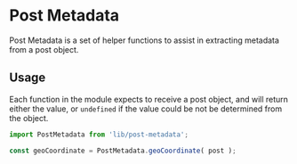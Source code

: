 # Post Metadata

Post Metadata is a set of helper functions to assist in extracting metadata from a post object.

## Usage

Each function in the module expects to receive a post object, and will return either the value, or `undefined` if the value could be not be determined from the object.

```js
import PostMetadata from 'lib/post-metadata';

const geoCoordinate = PostMetadata.geoCoordinate( post );
```
